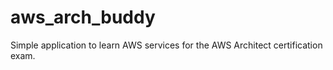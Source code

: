 # aws_arch_buddy

Simple application to learn AWS services for the AWS Architect certification exam.
